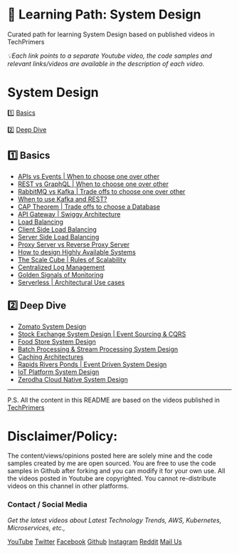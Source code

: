 # 📖 Learning Path: System Design
Curated path for learning System Design based on published videos in TechPrimers

_💡Each link points to a separate Youtube video, the code samples and relevant links/videos are available in the description of each video._

# System Design 
1️⃣ [Basics](#basics)

2️⃣ [Deep Dive](#deep-dive)

## 1️⃣ Basics
  - [APIs vs Events | When to choose one over other](https://youtu.be/3t7pMx35Reg)
  - [REST vs GraphQL | When to choose one over other](https://youtu.be/4akSaaEYJqs)
  - [RabbitMQ vs Kafka | Trade offs to choose one over other](https://youtu.be/GMmRtSFQ5Z0)
  - [When to use Kafka and REST?](https://youtu.be/13p483nnwHo)
  - [CAP Theorem | Trade offs to choose a Database](https://youtu.be/R_Fxz14tr2M)
  - [API Gateway | Swiggy Architecture](https://youtu.be/Wa_q8C6Qo68)
  - [Load Balancing](https://youtu.be/7LMaAVwZE2c)
  - [Client Side Load Balancing](https://youtu.be/-PbnWGddmcM)
  - [Server Side Load Balancing](https://youtu.be/z90Dcid2py4)
  - [Proxy Server vs Reverse Proxy Server](https://www.youtube.com/watch?v=4NanxFx5GBg)
  - [How to design Highly Available Systems](https://youtu.be/dhvGnqbx7zM)
  - [The Scale Cube | Rules of Scalability](https://youtu.be/8ZW3rl4LEtY)
  - [Centralized Log Management](https://youtu.be/4X0WLg05ASw)
  - [Golden Signals of Monitoring](https://youtu.be/yvk1foViNwQ)
  - [Serverless | Architectural Use cases](https://www.youtube.com/watch?v=43PhZC3WD8s)
  
## 2️⃣ Deep Dive
  - [Zomato System Design](https://youtu.be/a8RM2xCM9RY)
  - [Stock Exchange System Design | Event Sourcing & CQRS](https://youtu.be/E-7TBZxmkXE)
  - [Food Store System Design](https://youtu.be/bHelfhgSN2c)
  - [Batch Processing & Stream Processing System Design](https://youtu.be/A3Mvy8WMk04)
  - [Caching Architectures](https://youtu.be/0x-ZV_vP73k)
  - [Rapids Rivers Ponds | Event Driven System Design](https://youtu.be/St89bxUXneI)
  - [IoT Platform System Design](https://youtu.be/bdCdKdfDf7o)
  - [Zerodha Cloud Native System Design](https://www.youtube.com/watch?v=1TWRaH3aVHY)
 

---------------------------------------------------------------
P.S. All the content in this README are based on the videos published in [TechPrimers](https://www.youtube.com/TechPrimers)

Disclaimer/Policy:
==================
The content/views/opinions posted here are solely mine and the code samples created by me are open sourced. 
You are free to use the code samples in Github after forking and you can modify it for your own use.
All the videos posted in Youtube are copyrighted. You cannot re-distribute videos on this channel in other platforms.


### Contact / Social Media

*Get the latest videos about Latest Technology Trends, AWS, Kubernetes, Microservices, etc.,*

[YouTube](https://www.youtube.com/TechPrimers)
[Twitter](https://twitter.com/TechPrimers)
[Facebook](https://www.facebook.com/TechPrimers)
[Github](https://github.com/TechPrimers)
[Instagram](https://instagram.com/TechPrimers)
[Reddit](https://reddit.com/r/TechPrimers)
[Mail Us](mailto:info@techprimers.com)
